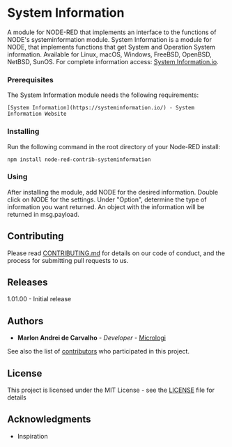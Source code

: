# System Information

A module for NODE-RED that implements an interface to the functions of NODE's systeminformation module. System Information is a module for NODE, that implements functions that get System and Operation System information. Available for Linux, macOS, Windows, FreeBSD, OpenBSD, NetBSD, SunOS. For complete information access: [System Information.io](https://systeminformation.io/).

### Prerequisites

The System Information module needs the following requirements:

```
[System Information](https://systeminformation.io/) - System Information Website
```

### Installing

Run the following command in the root directory of your Node-RED install:

```
npm install node-red-contrib-systeminformation
```

### Using

After installing the module, add NODE for the desired information. Double click on NODE for the settings. Under "Option", determine the type of information you want returned. An object with the information will be returned in msg.payload.

## Contributing

Please read [CONTRIBUTING.md](https://gist.github.com/PurpleBooth/b24679402957c63ec426) for details on our code of conduct, and the process for submitting pull requests to us.

## Releases 

1.01.00 - Initial release

## Authors

* **Marlon Andrei de Carvalho** - *Developer* - [Micrologi](https://www.micrologi.com.br)

See also the list of [contributors](https://github.com/your/project/contributors) who participated in this project.

## License

This project is licensed under the MIT License - see the [LICENSE](LICENSE) file for details

## Acknowledgments

* Inspiration

